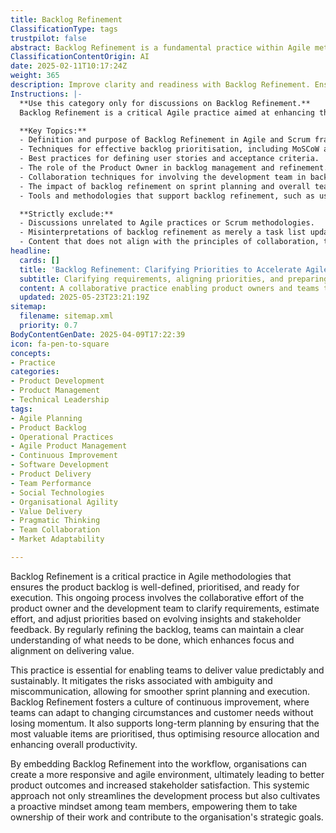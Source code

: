 ```yaml
---
title: Backlog Refinement
ClassificationType: tags
trustpilot: false
abstract: Backlog Refinement is a fundamental practice within Agile methodologies that focuses on ensuring the product backlog is clearly defined, prioritised, and prepared for execution. Originating from the need for effective collaboration between product owners and development teams, this ongoing process involves clarifying requirements, estimating effort, and adjusting priorities based on evolving insights and stakeholder feedback. The importance of Backlog Refinement lies in its ability to enhance focus and alignment on delivering value, thereby enabling teams to deliver outcomes predictably and sustainably. By regularly refining the backlog, teams can reduce risks associated with ambiguity and miscommunication, facilitating smoother sprint planning and execution. This practice promotes a culture of continuous improvement, allowing teams to adapt to changing circumstances and customer needs while maintaining momentum. Additionally, it supports long-term planning by prioritising the most valuable items, optimising resource allocation, and enhancing overall productivity. By integrating Backlog Refinement into their workflows, organisations can foster a more responsive and agile environment, leading to improved product outcomes and greater stakeholder satisfaction. This systemic approach not only streamlines the development process but also encourages a proactive mindset among team members, empowering them to take ownership of their work and align with the organisation's strategic objectives.
ClassificationContentOrigin: AI
date: 2025-02-11T10:17:24Z
weight: 365
description: Improve clarity and readiness with Backlog Refinement. Ensure work is well-defined, prioritised, and ready for execution.
Instructions: |-
  **Use this category only for discussions on Backlog Refinement.**  
  Backlog Refinement is a critical Agile practice aimed at enhancing the clarity, prioritisation, and readiness of items in the product backlog. This process ensures that the team has a well-defined understanding of upcoming work, allowing for efficient planning and execution in future sprints.

  **Key Topics:**
  - Definition and purpose of Backlog Refinement in Agile and Scrum frameworks.
  - Techniques for effective backlog prioritisation, including MoSCoW and Weighted Shortest Job First (WSJF).
  - Best practices for defining user stories and acceptance criteria.
  - The role of the Product Owner in backlog management and refinement.
  - Collaboration techniques for involving the development team in backlog discussions.
  - The impact of backlog refinement on sprint planning and overall team productivity.
  - Tools and methodologies that support backlog refinement, such as user story mapping and estimation techniques.

  **Strictly exclude:**
  - Discussions unrelated to Agile practices or Scrum methodologies.
  - Misinterpretations of backlog refinement as merely a task list update or administrative function.
  - Content that does not align with the principles of collaboration, transparency, and iterative improvement inherent in Agile philosophy.
headline:
  cards: []
  title: 'Backlog Refinement: Clarifying Priorities to Accelerate Agile Delivery'
  subtitle: Clarifying requirements, aligning priorities, and preparing work to maximise value delivery, reduce risk, and enable predictable, sustainable outcomes.
  content: A collaborative practice enabling product owners and teams to clarify, prioritise, and prepare work items for execution. Posts cover techniques for requirement clarity, effort estimation, priority adjustment based on stakeholder feedback, reducing ambiguity, enhancing predictability, and fostering continuous improvement to deliver sustainable value aligned with organisational objectives.
  updated: 2025-05-23T23:21:19Z
sitemap:
  filename: sitemap.xml
  priority: 0.7
BodyContentGenDate: 2025-04-09T17:22:39
icon: fa-pen-to-square
concepts:
- Practice
categories:
- Product Development
- Product Management
- Technical Leadership
tags:
- Agile Planning
- Product Backlog
- Operational Practices
- Agile Product Management
- Continuous Improvement
- Software Development
- Product Delivery
- Team Performance
- Social Technologies
- Organisational Agility
- Value Delivery
- Pragmatic Thinking
- Team Collaboration
- Market Adaptability

---
```

Backlog Refinement is a critical practice in Agile methodologies that ensures the product backlog is well-defined, prioritised, and ready for execution. This ongoing process involves the collaborative effort of the product owner and the development team to clarify requirements, estimate effort, and adjust priorities based on evolving insights and stakeholder feedback. By regularly refining the backlog, teams can maintain a clear understanding of what needs to be done, which enhances focus and alignment on delivering value.

This practice is essential for enabling teams to deliver value predictably and sustainably. It mitigates the risks associated with ambiguity and miscommunication, allowing for smoother sprint planning and execution. Backlog Refinement fosters a culture of continuous improvement, where teams can adapt to changing circumstances and customer needs without losing momentum. It also supports long-term planning by ensuring that the most valuable items are prioritised, thus optimising resource allocation and enhancing overall productivity.

By embedding Backlog Refinement into the workflow, organisations can create a more responsive and agile environment, ultimately leading to better product outcomes and increased stakeholder satisfaction. This systemic approach not only streamlines the development process but also cultivates a proactive mindset among team members, empowering them to take ownership of their work and contribute to the organisation's strategic goals.
